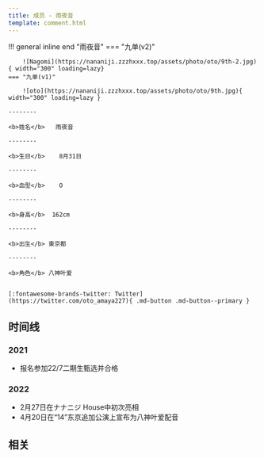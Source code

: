 ```yaml
---
title: 成员 - 雨夜音
template: comment.html
---
```


!!! general inline end "雨夜音"
    === "九单(v2)"

        ![Nagomi](https://nananiji.zzzhxxx.top/assets/photo/oto/9th-2.jpg){ width="300" loading=lazy}
    === "九单(v1)"

        ![oto](https://nananiji.zzzhxxx.top/assets/photo/oto/9th.jpg){ width="300" loading=lazy }

    --------

    <b>姓名</b>   雨夜音

    --------

    <b>生日</b>    8月31日

    --------

    <b>血型</b>    O

    --------

    <b>身高</b>  162cm

    --------

    <b>出生</b> 東京都

    --------

    <b>角色</b> 八神叶爱
  

    [:fontawesome-brands-twitter: Twitter](https://twitter.com/oto_amaya227){ .md-button .md-button--primary }

## 时间线
### 2021 

- 报名参加22/7二期生甄选并合格

### 2022

- 2月27日在ナナニジ House中初次亮相
- 4月20日在“14”东京追加公演上宣布为八神叶爱配音

## 相关
